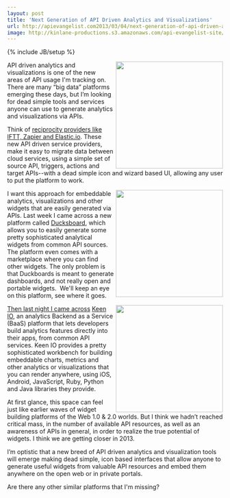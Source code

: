 ```yaml
---
layout: post
title: 'Next Generation of API Driven Analytics and Visualizations'
url: http://apievangelist.com2013/03/04/next-generation-of-api-driven-analytics-and-visualizations/
image: http://kinlane-productions.s3.amazonaws.com/api-evangelist-site/blog/api-analytics.png
---
```

{% include JB/setup %}
<p>
     <img src="https://s3.amazonaws.com/kinlane-productions/api-analytics/api-analytics.png"  width="250" align="right" />
</p>
<p>
     API driven analytics and visualizations is one of the new areas of API usage I'm tracking on. There are many “big data” platforms emerging these days, but I’m looking for dead simple tools and services anyone can use to generate analytics and visualizations via APIs.
</p>
<p>
     Think of <a href="/trends/reciprocity.php">reciprocity providers like IFTT, Zapier and Elastic.io</a>. These new API driven service providers, make it easy to migrate data between cloud services, using a simple set of source API, triggers, actions and target APIs--with a dead simple icon and wizard based UI, allowing any user to put the platform to work.
</p>
<p>
     <a title="Ducksboard" href="http://ducksboard.com/" target="_blank"><img src="https://s3.amazonaws.com/kinlane-productions/api-analytics/ducksboard-logo.png"  width="250" align="right" /></a>
</p>
<p>
     I want this approach for embeddable analytics, visualizations and other widgets that are easily generated via APIs. Last week I came across a new platform called <a href="http://ducksboard.com/">Ducksboard</a>, which allows you to easily generate some pretty sophisticated analytical widgets from common API sources. The platform even comes with a marketplace where you can find other widgets. The only problem is that Duckboards is meant to generate dashboards, and not really open and portable widgets.  We'll keep an eye on this platform, see where it goes.
</p>
<p>
     <a title="Keen IO" href="https://keen.io/" target="_blank"><img src="https://s3.amazonaws.com/kinlane-productions/api-analytics/keen-io-logo.png"  width="250" align="right" /></a>
</p>
<p>
     <a title="Ducksboard" href="http://ducksboard.com/" target="_blank">Then last night I came across</a> <a title="Keen IO" href="https://keen.io/" target="_blank">Keen IO</a>, an analytics Backend as a Service (BaaS) platform that lets developers build analytics features directly into their apps, from common API services. Keen IO provides a pretty sophisticated workbench for building embeddable charts, metrics and other analytics or visualizations that you can render anywhere, using iOS, Android, JavaScript, Ruby, Python and Java libraries they provide.
</p>
<p>
     At first glance, this space can feel just like earlier waves of widget building platforms of the Web 1.0 &amp; 2.0 worlds. But I think we hadn’t reached critical mass, in the number of available API resources, as well as an awareness of APIs in general, in order to realize the true potential of widgets. I think we are getting closer in 2013.
</p>
<p>
     I’m optistic that a new breed of API driven analytics and visualization tools will emerge making dead simple, icon based interfaces that allow anyone to generate useful widgets from valuable API resources and embed them anywhere on the open web or in private portals.
</p>
<p>
     Are there any other similar platforms that I'm missing?
</p>
